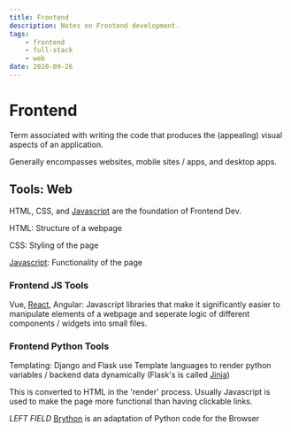 ```yaml
---
title: Frontend
description: Notes on Frontend development.
tags: 
    - frontend
    - full-stack
    - web
date: 2020-09-26
---
```


# Frontend


Term associated with writing the code that produces the (appealing) visual aspects of an application.

Generally encompasses websites, mobile sites / apps, and desktop apps. 

## Tools: Web

HTML, CSS, and [Javascript](/javascript) are the foundation of Frontend Dev.

HTML: Structure of a webpage

CSS: Styling of the page

[Javascript](/javascript): Functionality of the page

### Frontend JS Tools

Vue, [React](/react), Angular: Javascript libraries that make it significantly easier to manipulate elements of a webpage and seperate logic of different components / widgets into small files.

### Frontend Python Tools

Templating: Django and Flask use Template languages to render python variables / backend data dynamically (Flask's is called [Jinja](https://jinja.palletsprojects.com/en/2.11.x/))

This is converted to HTML in the 'render' process. Usually Javascript is used to make the page more functional than having clickable links.

*LEFT FIELD* [Brython](https://github.com/brython-dev/brython) is an adaptation of Python code for the Browser
